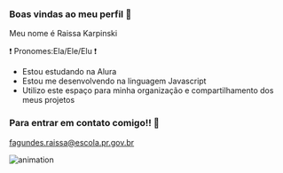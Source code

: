 ### Boas vindas ao meu perfil 🎀

Meu nome é Raissa Karpinski

❗ Pronomes:Ela/Ele/Elu ❗

- Estou estudando na Alura
- Estou me desenvolvendo na linguagem Javascript
- Utilizo este espaço para minha organização e compartilhamento dos meus projetos

### Para entrar em contato comigo!! 💌
fagundes.raissa@escola.pr.gov.br 


![animation](https://github.com/Lylucyy/Lylucyy/assets/133783569/6b6797cf-8564-4587-9ded-c2beace77cb8) 
